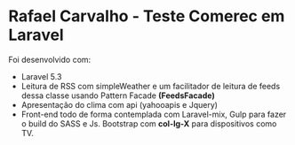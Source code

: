 # Rafael Carvalho - Teste Comerec em Laravel

Foi desenvolvido com:

* Laravel 5.3
* Leitura de RSS com simpleWeather e um facilitador de leitura de feeds dessa classe usando Pattern Facade **(FeedsFacade)**
* Apresentação do clima com api (yahooapis e Jquery)
* Front-end todo de forma contemplada com Laravel-mix, Gulp para fazer o build do SASS e Js. Bootstrap com **col-lg-X** para dispositivos como TV.